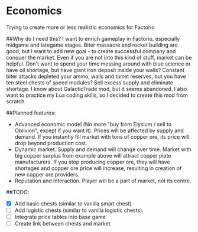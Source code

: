 # Economics
Trying to create more or less realistic economics for Factorio

##Why do I need this?
I want to enrich gameplay in Factorio, especially midgame and lategame stages. Biter massacre and rocket building are good, but I want to add new goal - to create successful company and conquer the market. Even if you are not into this kind of stuff, market can be helpful. Don't want to spend your time messing around with blue science or have oil shortage, but have giant iron deposit inside your walls? Constant biter attacks depleted your ammo, walls and turret reserves, but you have ten steel chests of speed modules? Sell excess supply and eliminate shortage.
I know about GalacticTrade mod, but it seems abandoned. I also want to practice my Lua coding skills, so I decided to create this mod from scratch.

##Planned features:
- Advanced economic model (No more "buy from Elysium / sell to Oblivion", except if you want it). Prices will be affected by supply and demand. If you instantly fill market with tons of copper ore, its price will drop beyond production cost.
- Dynamic market. Supply and demand will change over time. Market with big copper surplus from example above will attract copper plate manufacturers. If you stop producing copper ore, they will have shortages and copper ore price will increase, resulting in creation of new copper ore providers.
- Reputation and interaction. Player will be a part of market, not its centre.

##TODO:
- [x] Add basic chests (similar to vanilla smart chest).
- [ ] Add logistic chests (similar to vanilla logistic chests).
- [ ] Integrate price tables into base game
- [ ] Create link between chests and market
